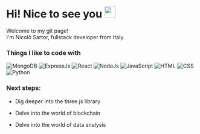 <h1>Hi! Nice to see you <img src="https://emojis.slackmojis.com/emojis/images/1643514598/6016/meow_coffee.png?1643514598" width="30"/></h1>
<p>Welcome to my git page! </br> I'm Nicolò Sartor, fullstack developer from Italy.</p>
<h3>Things I like to code with</h3>
<p>
  <img alt="MongoDB" src="https://img.shields.io/badge/MongoDB-4EA94B?style=for-the-badge&logo=mongodb&logoColor=white" />
  <img alt="ExpressJs" src="https://img.shields.io/badge/Express.js-404D59?style=for-the-badge" />
  <img alt="React" src="https://img.shields.io/badge/React-20232A?style=for-the-badge&logo=react&logoColor=61DAFB" />
  <img alt="NodeJs" src="https://img.shields.io/badge/Node.js-43853D?style=for-the-badge&logo=node.js&logoColor=white" />
  <img alt="JavaScript" src="https://img.shields.io/badge/JavaScript-F7DF1E?style=for-the-badge&logo=javascript&logoColor=black" />
  <img alt="HTML" src="https://img.shields.io/badge/HTML-239120?style=for-the-badge&logo=html5&logoColor=white" />
  <img alt="CSS" src="https://img.shields.io/badge/CSS-239120?&style=for-the-badge&logo=css3&logoColor=white" />
  <img alt="Python" src="https://img.shields.io/badge/Python-14354C?style=for-the-badge&logo=python&logoColor=white" />
</p>
<h3>Next steps:</h3>
<ul>
  <li><p>Dig deeper into the three.js library</p></li>
  <li><p>Delve into the world of blockchain</p></li>
  <li><p>Delve into the world of data analysis</p></li>
</ul>
